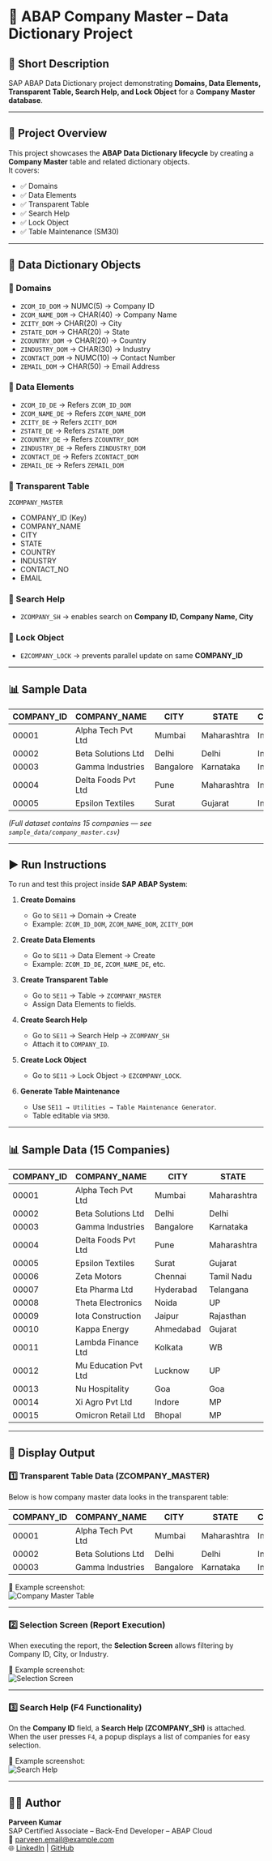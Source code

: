 # 📘 ABAP Company Master – Data Dictionary Project  

## 🔹 Short Description  
SAP ABAP Data Dictionary project demonstrating **Domains, Data Elements, Transparent Table, Search Help, and Lock Object** for a **Company Master database**.  

---

## 📂 Project Overview  
This project showcases the **ABAP Data Dictionary lifecycle** by creating a **Company Master** table and related dictionary objects.  
It covers:  
- ✅ Domains  
- ✅ Data Elements  
- ✅ Transparent Table  
- ✅ Search Help  
- ✅ Lock Object  
- ✅ Table Maintenance (SM30)  

---

## 📑 Data Dictionary Objects  

### 🔹 Domains  
- `ZCOM_ID_DOM` → NUMC(5) → Company ID  
- `ZCOM_NAME_DOM` → CHAR(40) → Company Name  
- `ZCITY_DOM` → CHAR(20) → City  
- `ZSTATE_DOM` → CHAR(20) → State  
- `ZCOUNTRY_DOM` → CHAR(20) → Country  
- `ZINDUSTRY_DOM` → CHAR(30) → Industry  
- `ZCONTACT_DOM` → NUMC(10) → Contact Number  
- `ZEMAIL_DOM` → CHAR(50) → Email Address  

### 🔹 Data Elements  
- `ZCOM_ID_DE` → Refers `ZCOM_ID_DOM`  
- `ZCOM_NAME_DE` → Refers `ZCOM_NAME_DOM`  
- `ZCITY_DE` → Refers `ZCITY_DOM`  
- `ZSTATE_DE` → Refers `ZSTATE_DOM`  
- `ZCOUNTRY_DE` → Refers `ZCOUNTRY_DOM`  
- `ZINDUSTRY_DE` → Refers `ZINDUSTRY_DOM`  
- `ZCONTACT_DE` → Refers `ZCONTACT_DOM`  
- `ZEMAIL_DE` → Refers `ZEMAIL_DOM`  

### 🔹 Transparent Table  
`ZCOMPANY_MASTER`  
- COMPANY_ID (Key)  
- COMPANY_NAME  
- CITY  
- STATE  
- COUNTRY  
- INDUSTRY  
- CONTACT_NO  
- EMAIL  

### 🔹 Search Help  
- `ZCOMPANY_SH` → enables search on **Company ID, Company Name, City**  

### 🔹 Lock Object  
- `EZCOMPANY_LOCK` → prevents parallel update on same **COMPANY_ID**  
---

## 📊 Sample Data  

| COMPANY_ID | COMPANY_NAME        | CITY      | STATE       | COUNTRY | INDUSTRY        | CONTACT_NO | EMAIL                  |
|------------|---------------------|-----------|-------------|---------|-----------------|------------|------------------------|
| 00001      | Alpha Tech Pvt Ltd  | Mumbai    | Maharashtra | India   | IT Services     | 9876543210 | contact@alphatech.com  |
| 00002      | Beta Solutions Ltd  | Delhi     | Delhi       | India   | Consulting      | 9812345678 | info@betasolutions.com |
| 00003      | Gamma Industries    | Bangalore | Karnataka   | India   | Manufacturing   | 9823456789 | sales@gammaind.com     |
| 00004      | Delta Foods Pvt Ltd | Pune      | Maharashtra | India   | FMCG            | 9845678901 | hello@deltafoods.com   |
| 00005      | Epsilon Textiles    | Surat     | Gujarat     | India   | Textile         | 9876501234 | contact@epsilontex.com |

*(Full dataset contains 15 companies — see `sample_data/company_master.csv`)*  

---

## ▶️ Run Instructions  

To run and test this project inside **SAP ABAP System**:  

1. **Create Domains**  
   - Go to `SE11` → Domain → Create  
   - Example: `ZCOM_ID_DOM`, `ZCOM_NAME_DOM`, `ZCITY_DOM`  

2. **Create Data Elements**  
   - Go to `SE11` → Data Element → Create  
   - Example: `ZCOM_ID_DE`, `ZCOM_NAME_DE`, etc.  

3. **Create Transparent Table**  
   - Go to `SE11` → Table → `ZCOMPANY_MASTER`  
   - Assign Data Elements to fields.  

4. **Create Search Help**  
   - Go to `SE11` → Search Help → `ZCOMPANY_SH`  
   - Attach it to `COMPANY_ID`.  

5. **Create Lock Object**  
   - Go to `SE11` → Lock Object → `EZCOMPANY_LOCK`.  

6. **Generate Table Maintenance**  
   - Use `SE11 → Utilities → Table Maintenance Generator`.  
   - Table editable via `SM30`.  

---

## 📊 Sample Data (15 Companies)  

| COMPANY_ID | COMPANY_NAME        | CITY      | STATE       | COUNTRY | INDUSTRY        | CONTACT_NO | EMAIL                        |
|------------|--------------------|-----------|-------------|---------|-----------------|------------|------------------------------|
| 00001      | Alpha Tech Pvt Ltd | Mumbai    | Maharashtra | India   | IT Services     | 9876543210 | contact@alphatech.com        |
| 00002      | Beta Solutions Ltd | Delhi     | Delhi       | India   | Consulting      | 9812345678 | info@betasolutions.com       |
| 00003      | Gamma Industries   | Bangalore | Karnataka   | India   | Manufacturing   | 9823456789 | sales@gammaind.com           |
| 00004      | Delta Foods Pvt Ltd| Pune      | Maharashtra | India   | FMCG            | 9845678901 | hello@deltafoods.com         |
| 00005      | Epsilon Textiles   | Surat     | Gujarat     | India   | Textile         | 9876501234 | contact@epsilontex.com       |
| 00006      | Zeta Motors        | Chennai   | Tamil Nadu  | India   | Automotive      | 9901234567 | info@zetamotors.com          |
| 00007      | Eta Pharma Ltd     | Hyderabad | Telangana   | India   | Pharmaceuticals | 9811122233 | contact@etapharma.com        |
| 00008      | Theta Electronics  | Noida     | UP          | India   | Electronics     | 9812233445 | sales@thetaelec.com          |
| 00009      | Iota Construction  | Jaipur    | Rajasthan   | India   | Construction    | 9823344556 | info@iotaconstruct.com       |
| 00010      | Kappa Energy       | Ahmedabad | Gujarat     | India   | Energy          | 9834455667 | contact@kappaenergy.com      |
| 00011      | Lambda Finance Ltd | Kolkata   | WB          | India   | Finance         | 9845566778 | hello@lambdafin.com          |
| 00012      | Mu Education Pvt Ltd| Lucknow  | UP          | India   | Education       | 9856677889 | info@muedu.com               |
| 00013      | Nu Hospitality     | Goa       | Goa         | India   | Hospitality     | 9867788990 | contact@nuhotel.com          |
| 00014      | Xi Agro Pvt Ltd    | Indore    | MP          | India   | Agriculture     | 9878899001 | hello@xiagro.com             |
| 00015      | Omicron Retail Ltd | Bhopal    | MP          | India   | Retail          | 9889900112 | sales@omicronretail.com      |

---
## 📌 Display Output  

### 1️⃣ Transparent Table Data (ZCOMPANY_MASTER)  

Below is how company master data looks in the transparent table:  

| COMPANY_ID | COMPANY_NAME        | CITY      | STATE       | COUNTRY | INDUSTRY        | CONTACT_NO | EMAIL                  |
|------------|---------------------|-----------|-------------|---------|-----------------|------------|------------------------|
| 00001      | Alpha Tech Pvt Ltd  | Mumbai    | Maharashtra | India   | IT Services     | 9876543210 | contact@alphatech.com  |
| 00002      | Beta Solutions Ltd  | Delhi     | Delhi       | India   | Consulting      | 9812345678 | info@betasolutions.com |
| 00003      | Gamma Industries    | Bangalore | Karnataka   | India   | Manufacturing   | 9823456789 | sales@gammaind.com     |

📸 Example screenshot:  
![Company Master Table](Company_Master_Table.png)  

---

### 2️⃣ Selection Screen (Report Execution)  

When executing the report, the **Selection Screen** allows filtering by Company ID, City, or Industry.  

📸 Example screenshot:  
![Selection Screen](Selection_Screen.png)  

---

### 3️⃣ Search Help (F4 Functionality)  

On the **Company ID** field, a **Search Help (ZCOMPANY_SH)** is attached.  
When the user presses `F4`, a popup displays a list of companies for easy selection.  

📸 Example screenshot:  
![Search Help](Search_Help.png)  
  
---

## 👨‍💻 Author  
**Parveen Kumar**  
SAP Certified Associate – Back-End Developer – ABAP Cloud  
📧 parveen.email@example.com  
🌐 [LinkedIn](https://www.linkedin.com/in/parveen) | [GitHub](https://github.com/parveen)
